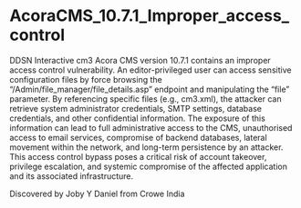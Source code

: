 # AcoraCMS_10.7.1_Improper_access_control
DDSN Interactive cm3 Acora CMS version 10.7.1 contains an improper access control vulnerability. An editor-privileged user can access sensitive configuration files by force browsing the “/Admin/file_manager/file_details.asp” endpoint and manipulating the “file” parameter. By referencing specific files (e.g., cm3.xml), the attacker can retrieve system administrator credentials, SMTP settings, database credentials, and other confidential information.
The exposure of this information can lead to full administrative access to the CMS, unauthorised access to email services, compromise of backend databases, lateral movement within the network, and long-term persistence by an attacker. This access control bypass poses a critical risk of account takeover, privilege escalation, and systemic compromise of the affected application and its associated infrastructure.

Discovered by Joby Y Daniel from Crowe India
